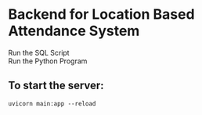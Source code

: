 # Backend for Location Based Attendance System

Run the SQL Script  
Run the Python Program

## To start the server:
```
uvicorn main:app --reload
```